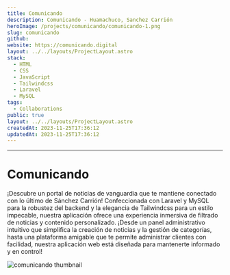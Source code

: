 ```yaml
---
title: Comunicando
description: Comunicando - Huamachuco, Sanchez Carrión
heroImage: /projects/comunicando/comunicando-1.png
slug: comunicando
github: 
website: https://comunicando.digital
layout: ../../layouts/ProjectLayout.astro
stack:
  - HTML
  - CSS
  - JavaScript
  - Tailwindcss
  - Laravel
  - MySQL
tags:
  - Collaborations
public: true
layout: ../../layouts/ProjectLayout.astro
createdAt: 2023-11-25T17:36:12
updatedAt: 2023-11-25T17:36:12
---
```

---

# Comunicando
¡Descubre un portal de noticias de vanguardia que te mantiene conectado con lo último de Sánchez Carrión! Confeccionada con Laravel y MySQL para la robustez del backend y la elegancia de Tailwindcss para un estilo impecable, nuestra aplicación ofrece una experiencia inmersiva de filtrado de noticias y contenido personalizado. ¡Desde un panel administrativo intuitivo que simplifica la creación de noticias y la gestión de categorías, hasta una plataforma amigable que te permite administrar clientes con facilidad, nuestra aplicación web está diseñada para mantenerte informado y en control!

![comunicando thumbnail](/projects/comunicando/comunicando-1.png)
